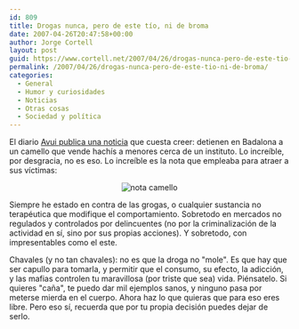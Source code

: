 ```yaml
---
id: 809
title: Drogas nunca, pero de este tí­o, ni de broma
date: 2007-04-26T20:47:58+00:00
author: Jorge Cortell
layout: post
guid: https://www.cortell.net/2007/04/26/drogas-nunca-pero-de-este-tio-ni-de-broma/
permalink: /2007/04/26/drogas-nunca-pero-de-este-tio-ni-de-broma/
categories:
  - General
  - Humor y curiosidades
  - Noticias
  - Otras cosas
  - Sociedad y polí­tica
---
```

El diario <a target="_blank" title="Avui" href="https://www.avui.cat/tec_ciencia/detail.php?id=184">Avui publica una noticia</a> que cuesta creer: detienen en Badalona a un camello que vende hachí­s a menores cerca de un instituto. Lo increí­ble, por desgracia, no es eso. Lo increí­ble es la nota que empleaba para atraer a sus ví­ctimas:

<div style="text-align: center">
  <img alt="nota camello" title="nota camello" src="https://media.avui.cat/0000000000/0000000214.jpg" />
</div>

Siempre he estado en contra de las grogas, o cualquier sustancia no terapéutica que modifique el comportamiento. Sobretodo en mercados no regulados y controlados por delincuentes (no por la criminalización de la actividad en sí­, sino por sus propias acciones). Y sobretodo, con impresentables como el este.

Chavales (y no tan chavales): no es que la droga no "mole". Es que hay que ser capullo para tomarla, y permitir que el consumo, su efecto, la adicción, y las mafias controlen tu maravillosa (por triste que sea) vida. Piénsatelo. Si quieres "caña", te puedo dar mil ejemplos sanos, y ninguno pasa por meterse mierda en el cuerpo. Ahora haz lo que quieras que para eso eres libre. Pero eso sí­, recuerda que por tu propia decisión puedes dejar de serlo.
